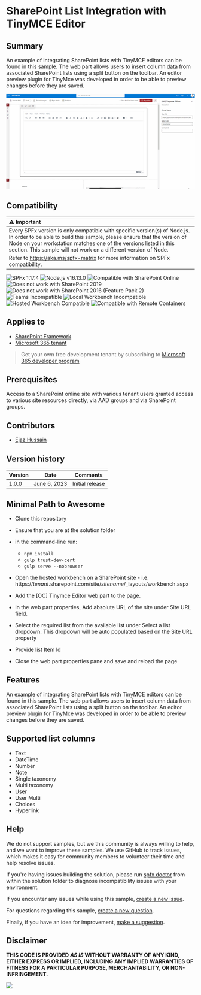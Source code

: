 # SharePoint List Integration with TinyMCE Editor

## Summary

An example of integrating SharePoint lists with TinyMCE editors can be found in this sample. The web part allows users to insert column data from associated SharePoint lists using a split button on the toolbar. An editor preview plugin for TinyMce was developed in order to be able to preview changes before they are saved.

![Sample web part showing SharePoint list integration with TinyMce editor](./assets/demo.gif)

## Compatibility

| :warning: Important          |
|:---------------------------|
| Every SPFx version is only compatible with specific version(s) of Node.js. In order to be able to build this sample, please ensure that the version of Node on your workstation matches one of the versions listed in this section. This sample will not work on a different version of Node.|
|Refer to <https://aka.ms/spfx-matrix> for more information on SPFx compatibility.   |

![SPFx 1.17.4](https://img.shields.io/badge/SPFx-1.17.4-green.svg)
![Node.js v16.13.0](https://img.shields.io/badge/Node.js-v16.13.0-green.svg)
![Compatible with SharePoint Online](https://img.shields.io/badge/SharePoint%20Online-Compatible-green.svg)
![Does not work with SharePoint 2019](https://img.shields.io/badge/SharePoint%20Server%202019-Incompatible-red.svg "SharePoint Server 2019 requires SPFx 1.4.1 or lower")
![Does not work with SharePoint 2016 (Feature Pack 2)](https://img.shields.io/badge/SharePoint%20Server%202016%20(Feature%20Pack%202)-Incompatible-red.svg "SharePoint Server 2016 Feature Pack 2 requires SPFx 1.1")
![Teams Incompatible](https://img.shields.io/badge/Teams-Incompatible-lightgrey.svg)
![Local Workbench Incompatible](https://img.shields.io/badge/Local%20Workbench-Incompatible-red.svg "This solution requires access to a user's user and group ids")
![Hosted Workbench Compatible](https://img.shields.io/badge/Hosted%20Workbench-Compatible-green.svg)
![Compatible with Remote Containers](https://img.shields.io/badge/Remote%20Containers-Compatible-green.svg)

## Applies to

- [SharePoint Framework](https://aka.ms/spfx)
- [Microsoft 365 tenant](https://learn.microsoft.com/sharepoint/dev/spfx/set-up-your-developer-tenant)

> Get your own free development tenant by subscribing to [Microsoft 365 developer program](https://aka.ms/m365/devprogram)

## Prerequisites

Access to a SharePoint online site with various tenant users granted access to various site resources directly, via AAD groups and via SharePoint groups.

## Contributors

- [Ejaz Hussain](https://github.com/ejazhussain)

## Version history

| Version | Date              | Comments        |
| ------- | ----------------- | --------------- |
| 1.0.0   | June 6, 2023 | Initial release |

## Minimal Path to Awesome

- Clone this repository
- Ensure that you are at the solution folder
- in the command-line run:
  - `npm install`
  - `gulp trust-dev-cert`
  - `gulp serve --nobrowser`
- Open the hosted workbench on a SharePoint site - i.e. https://_tenant_.sharepoint.com/site/_sitename_/_layouts/workbench.aspx
- Add the [OC] Tinymce Editor web part to the page.
- In the web part properties, Add absolute URL of the site under Site URL field.
- Select the required list from the available list under Select a list dropdown. This dropdown will be auto populated based on the Site URL property

- Provide list Item Id

- Close the web part properties pane and save and reload the page

## Features

An example of integrating SharePoint lists with TinyMCE editors can be found in this sample. The web part allows users to insert column data from associated SharePoint lists using a split button on the toolbar. An editor preview plugin for TinyMce was developed in order to be able to preview changes before they are saved.

## Supported list columns

- Text
- DateTime
- Number
- Note
- Single taxonomy
- Multi taxonomy
- User
- User Multi
- Choices
- Hyperlink

## Help

We do not support samples, but we this community is always willing to help, and we want to improve these samples. We use GitHub to track issues, which makes it easy for  community members to volunteer their time and help resolve issues.

If you're having issues building the solution, please run [spfx doctor](https://pnp.github.io/cli-microsoft365/cmd/spfx/spfx-doctor/) from within the solution folder to diagnose incompatibility issues with your environment.

If you encounter any issues while using this sample, [create a new issue](https://github.com/pnp/sp-dev-fx-webparts/issues/new?assignees=&labels=Needs%3A+Triage+%3Amag%3A%2Ctype%3Abug-suspected%2Csample%3A%20react-sp-tinymce&template=bug-report.yml&sample=react-sp-tinymce&authors=@ejazhussain&title=react-sp-tinymce%20-%20).

For questions regarding this sample, [create a new question](https://github.com/pnp/sp-dev-fx-webparts/issues/new?assignees=&labels=Needs%3A+Triage+%3Amag%3A%2Ctype%3Aquestion%2Csample%3A%20react-sp-tinymce&template=question.yml&sample=react-sp-tinymce&authors=@ejazhussain&title=react-sp-tinymce%20-%20).

Finally, if you have an idea for improvement, [make a suggestion](https://github.com/pnp/sp-dev-fx-webparts/issues/new?assignees=&labels=Needs%3A+Triage+%3Amag%3A%2Ctype%3Aenhancement%2Csample%3A%20react-sp-tinymce&template=question.yml&sample=react-sp-tinymce&authors=@ejazhussain&title=react-sp-tinymce%20-%20).

## Disclaimer

**THIS CODE IS PROVIDED *AS IS* WITHOUT WARRANTY OF ANY KIND, EITHER EXPRESS OR IMPLIED, INCLUDING ANY IMPLIED WARRANTIES OF FITNESS FOR A PARTICULAR PURPOSE, MERCHANTABILITY, OR NON-INFRINGEMENT.**

<img src="https://m365-visitor-stats.azurewebsites.net/sp-dev-fx-webparts/samples/YOUR-SOLUTION-NAME" />